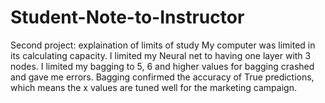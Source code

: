 # Student-Note-to-Instructor
Second project: explaination of limits of study
My computer was limited in its calculating capacity. 
I limited my Neural net to having one layer with 3 nodes. 
I limited my bagging to 5, 6 and higher values for bagging crashed and gave me errors.
Bagging confirmed the accuracy of True predictions, which means the x values are tuned well for the marketing campaign.
